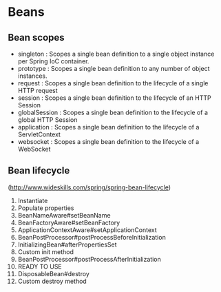 # Beans
## Bean scopes
* singleton : Scopes a single bean definition to a single object instance per Spring IoC container.
* prototype : Scopes a single bean definition to any number of object instances.
* request : Scopes a single bean definition to the lifecycle of a single HTTP request
* session : Scopes a single bean definition to the lifecycle of an HTTP Session
* globalSession : Scopes a single bean definition to the lifecycle of a global HTTP Session
* application : Scopes a single bean definition to the lifecycle of a ServletContext
* websocket : Scopes a single bean definition to the lifecycle of a WebSocket

## Bean lifecycle
(http://www.wideskills.com/spring/spring-bean-lifecycle)

1. Instantiate
2. Populate properties
3. BeanNameAware#setBeanName
4. BeanFactoryAware#setBeanFactory
5. ApplicationContextAware#setApplicationContext
6. BeanPostProcessor#postProcessBeforeInitialization
7. InitializingBean#afterPropertiesSet
8. Custom init method
9. BeanPostProcessor#postProcessAfterInitialization
10. READY TO USE
11. DisposableBean#destroy
12. Custom destroy method
